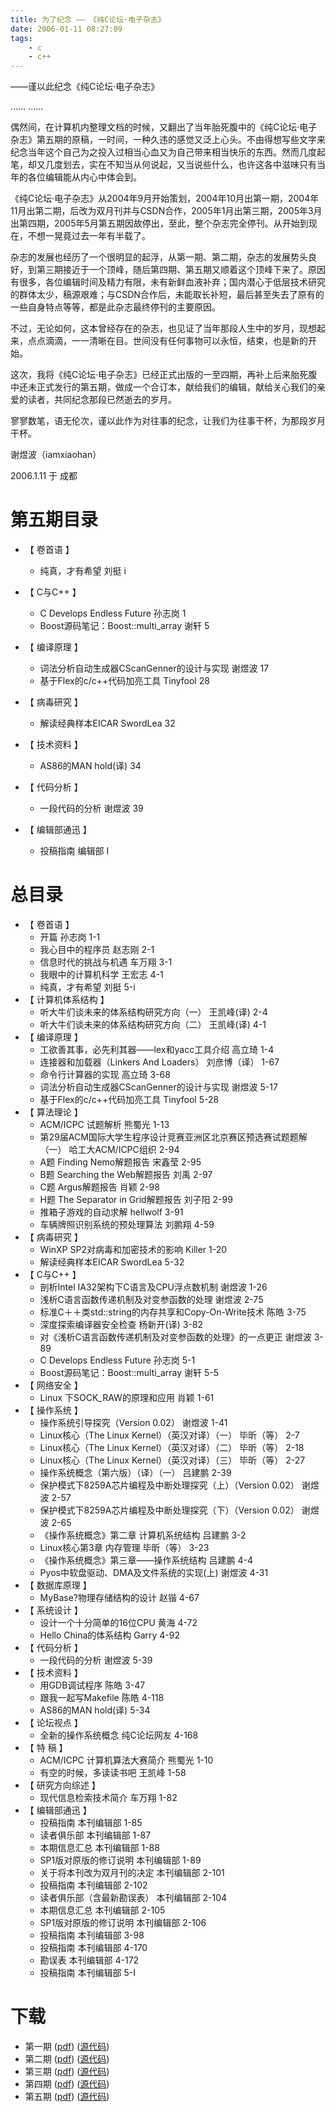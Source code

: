 ```yaml
---
title: 为了纪念 —— 《纯C论坛·电子杂志》
date: 2006-01-11 08:27:09
tags:
    - c
    - c++
---
```


——谨以此纪念《纯C论坛·电子杂志》

…… ……

偶然间，在计算机内整理文档的时候，又翻出了当年胎死腹中的《纯C论坛·电子杂志》第五期的原稿，一时间，一种久违的感觉又泛上心头。不由得想写些文字来纪念当年这个自己为之投入过相当心血又为自己带来相当快乐的东西。然而几度起笔，却又几度划去，实在不知当从何说起，又当说些什么，也许这各中滋味只有当年的各位编辑能从内心中体会到。

《纯C论坛·电子杂志》从2004年9月开始策划，2004年10月出第一期，2004年11月出第二期，后改为双月刊并与CSDN合作，2005年1月出第三期，2005年3月出第四期，2005年5月第五期因故停出，至此，整个杂志完全停刊。从开始到现在，不想一晃竟过去一年有半载了。

杂志的发展也经历了一个很明显的起浮，从第一期、第二期，杂志的发展势头良好，到第三期接近于一个顶峰，随后第四期、第五期又顺着这个顶峰下来了。原因有很多，各位编辑时间及精力有限，未有新鲜血液补弃；国内潜心于低层技术研究的群体太少，稿源艰难；与CSDN合作后，未能取长补短，最后甚至失去了原有的一些自身特点等等，都是此杂志最终停刊的主要原因。

不过，无论如何，这本曾经存在的杂志，也见证了当年那段人生中的岁月，现想起来，点点滴滴，一一清晰在目。世间没有任何事物可以永恒，结束，也是新的开始。

这次，我将《纯C论坛·电子杂志》已经正式出版的一至四期，再补上后来胎死腹中还未正式发行的第五期，做成一个合订本，献给我们的编辑，献给关心我们的亲爱的读者，共同纪念那段已然逝去的岁月。

寥寥数笔，语无伦次，谨以此作为对往事的纪念，让我们为往事干杯，为那段岁月干杯。


谢煜波（iamxiaohan）

2006.1.11 于 成都

第五期目录
============================================================================
- 【 卷首语 】
  - 纯真，才有希望 刘挺 i

- 【 C与C++ 】
  - C Develops Endless Future 孙志岗 1
  - Boost源码笔记：Boost::multi_array 谢轩 5

- 【 编译原理 】
  - 词法分析自动生成器CScanGenner的设计与实现 谢煜波 17
  - 基于Flex的c/c++代码加亮工具 Tinyfool 28

- 【 病毒研究 】
  - 解读经典样本EICAR SwordLea 32

- 【 技术资料 】
  - AS86的MAN hold(译) 34

- 【 代码分析 】
  - 一段代码的分析 谢煜波 39

- 【 编辑部通迅 】
  - 投稿指南 编辑部 I


总目录
============================================================================
- 【 卷首语 】
  - 开篇 孙志岗 1-1
  - 我心目中的程序员 赵志刚 2-1
  - 信息时代的挑战与机遇 车万翔 3-1
  - 我眼中的计算机科学 王宏志 4-1
  - 纯真，才有希望 刘挺 5-i
- 【 计算机体系结构 】
  - 听大牛们谈未来的体系结构研究方向（一） 王凯峰(译) 2-4
  - 听大牛们谈未来的体系结构研究方向（二） 王凯峰(译) 4-1
- 【 编译原理 】
  - 工欲善其事，必先利其器——lex和yacc工具介绍 高立琦 1-4
  - 连接器和加载器（Linkers And Loaders） 刘彦博（译） 1-67
  - 命令行计算器的实现 高立琦 3-68
  - 词法分析自动生成器CScanGenner的设计与实现 谢煜波 5-17
  - 基于Flex的c/c++代码加亮工具 Tinyfool 5-28
- 【 算法理论 】
  - ACM/ICPC 试题解析 熊蜀光 1-13
  - 第29届ACM国际大学生程序设计竞赛亚洲区北京赛区预选赛试题题解（一） 哈工大ACM/ICPC组织 2-94
  - A题 Finding Nemo解题报告 宋鑫莹 2-95
  - B题 Searching the Web解题报告 刘禹 2-97
  - C题 Argus解题报告 肖颖 2-98
  - H题 The Separator in Grid解题报告 刘子阳 2-99
  - 推箱子游戏的自动求解 hellwolf 3-91
  - 车辆牌照识别系统的预处理算法 刘鹏翔 4-59
- 【 病毒研究 】
  - WinXP SP2对病毒和加密技术的影响 Killer 1-20
  - 解读经典样本EICAR SwordLea 5-32
- 【 C与C++ 】
  - 剖析Intel IA32架构下C语言及CPU浮点数机制 谢煜波 1-26
  - 浅析C语言函数传递机制及对变参函数的处理 谢煜波 2-75
  - 标准C＋＋类std::string的内存共享和Copy-On-Write技术 陈皓 3-75
  - 深度探索编译器安全检查 杨新开(译) 3-82
  - 对《浅析C语言函数传递机制及对变参函数的处理》的一点更正 谢煜波 3-89
  - C Develops Endless Future 孙志岗 5-1
  - Boost源码笔记：Boost::multi_array 谢轩 5-5
- 【 网络安全 】
  - Linux 下SOCK_RAW的原理和应用 肖颖 1-61
- 【 操作系统 】
  - 操作系统引导探究（Version 0.02） 谢煜波 1-41
  - Linux核心（The Linux Kernel）（英汉对译）（一） 毕昕（等） 2-7
  - Linux核心（The Linux Kernel）（英汉对译）（二） 毕昕（等） 2-18
  - Linux核心（The Linux Kernel）（英汉对译）（三） 毕昕（等） 2-27
  - 操作系统概念（第六版）（译）（一） 吕建鹏 2-39
  - 保护模式下8259A芯片编程及中断处理探究（上）（Version 0.02） 谢煜波 2-57
  - 保护模式下8259A芯片编程及中断处理探究（下）（Version 0.02） 谢煜波 2-65
  - 《操作系统概念》第二章 计算机系统结构 吕建鹏 3-2
  - Linux核心第3章 内存管理 毕昕（等） 3-23
  - 《操作系统概念》第三章——操作系统结构 吕建鹏 4-4
  - Pyos中软盘驱动、DMA及文件系统的实现(上) 谢煜波 4-31
- 【 数据库原理 】
  - MyBase?物理存储结构的设计 赵锴 4-67
- 【 系统设计 】
  - 设计一个十分简单的16位CPU 黄海 4-72
  - Hello China的体系结构 Garry 4-92
- 【 代码分析 】
  - 一段代码的分析 谢煜波 5-39
- 【 技术资料 】
  - 用GDB调试程序 陈皓 3-47
  - 跟我一起写Makefile 陈皓 4-118
  - AS86的MAN hold(译) 5-34
- 【 论坛视点 】
  - 全新的操作系统概念 纯C论坛网友 4-168
- 【 特 稿 】
  - ACM/ICPC 计算机算法大赛简介 熊蜀光 1-10
  - 有空的时候，多读读书吧 王凯峰 1-58
- 【 研究方向综述 】
  - 现代信息检索技术简介 车万翔 1-82
- 【 编辑部通迅 】
  - 投稿指南 本刊编辑部 1-85
  - 读者俱乐部 本刊编辑部 1-87
  - 本期信息汇总 本刊编辑部 1-88
  - SP1版对原版的修订说明 本刊编辑部 1-89
  - 关于将本刊改为双月刊的决定 本刊编辑部 2-101
  - 投稿指南 本刊编辑部 2-102
  - 读者俱乐部（含最新勘误表） 本刊编辑部 2-104
  - 本期信息汇总 本刊编辑部 2-105
  - SP1版对原版的修订说明 本刊编辑部 2-106
  - 投稿指南 本刊编辑部 3-98
  - 投稿指南 本刊编辑部 4-170
  - 勘误表 本刊编辑部 4-172
  - 投稿指南 本刊编辑部 5-I

下载
==
- 第一期 ([pdf](/artifacts/pcem-1-sp1-2006.12.04.pdf)) ([源代码](/artifacts/pcem-1-attachment-2006.12.04.zip))
- 第二期 ([pdf](/artifacts/pcem-2-sp1-2006.12.04.pdf)) ([源代码](/artifacts/pcem-2-attachment-2006.12.04.zip))
- 第三期 ([pdf](/artifacts/pcem-3-2006.12.04.pdf)) ([源代码](/artifacts/pcem-3-attachment-2006.12.04.zip))
- 第四期 ([pdf](/artifacts/pcem-4-2006.12.04.pdf)) ([源代码](/artifacts/pcem-4-attachment-2006.12.04.zip))
- 第五期 ([pdf](/artifacts/pcem-5-2006.12.04.pdf)) ([源代码](/artifacts/pcem-5-attachment-2006.12.04.zip))
